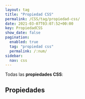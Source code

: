 ```yaml
---
layout: tag
title: "Propiedad CSS"
permalink: /CSS/tag/propiedad-css/
date: 2021-03-07T03:07:52+00:00
key: PropiedadCSS
show_date: false
pagination: 
  enabled: true
  tag: "propiedad css"
  permalink: /:num/    
sidebar:
  nav: css
---
```


Todas las <strong>propiedades CSS</strong>:
<h2>Propiedades</h2>